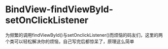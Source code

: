 # BindView-findViewById-setOnClickListener
为频繁的调用findViewById()与setOnclickListener()而烦恼的码友们，这里的两个类可以轻松解决你的烦恼，自己写完后都惊呆了，原理这么简单
